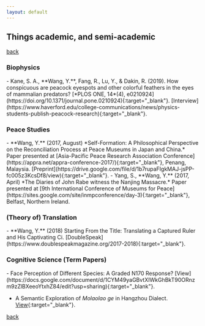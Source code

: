 ```yaml
---
layout: default
---
```


## Things academic, and semi-academic

[back](./)

<h3>Biophysics</h3>
- Kane, S. A., **Wang, Y.**, Fang, R., Lu, Y., & Dakin, R. (2019). How conspicuous are peacock eyespots and other colorful feathers in the eyes of mammalian predators? [*PLOS ONE, 14*(4), e0210924](https://doi.org/10.1371/journal.pone.0210924){:target="_blank"}. [Interview](https://www.haverford.edu/college-communications/news/physics-students-publish-peacock-research){:target="_blank"}.

<h3>Peace Studies</h3>
- **Wang, Y.** (2017, August) *Self-Formation: A Philosophical Perspective on the Reconciliation Process at Peace Museums in Japan and China.* Paper presented at [Asia-Pacific Peace Research Association Conference](https://appra.net/appra-conference-2017/){:target="_blank"}, Penang, Malaysia. [Preprint](https://drive.google.com/file/d/1b7rupaFIgkMAJ-jsPP-fc005z3KcsDf8/view){:target="_blank"}.       
- Yang, S., **Wang, Y.** (2017, April) *The Diaries of John Rabe witness the Nanjing Massacre.* Paper presented at [9th International Conference of Museums for Peace](https://sites.google.com/site/inmpconference/day-3){:target="_blank"}, Belfast, Northern Ireland.

<h3>(Theory of) Translation</h3>
- **Wang, Y.** (2018) Starting From the Title: Translating a Captured Ruler and His Captivating Ci. [DoubleSpeak](https://www.doublespeakmagazine.org/2017-2018){:target="_blank"}.

<h3>Cognitive Science (Term Papers)</h3>
- Face Perception of Different Species: A Graded N170 Response? [View](https://docs.google.com/document/d/1CYM49yaGBvtXIWkGhBkT90ORnzm9zZlBXeeoYtxhZ84/edit?usp=sharing){:target="_blank"}.

- A Semantic Exploration of *Molaolao ge* in Hangzhou Dialect. [View](https://docs.google.com/document/d/1nlFZkVnIBdOdUyfcqKZbcw1Bp7WRpwd0r2MoUB65Lzk/edit?usp=sharing){:target="_blank"}.

[back](./)

